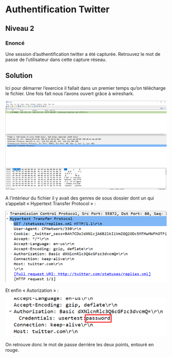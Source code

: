 # Authentification Twitter 
## Niveau 2

### Enoncé

Une session d’authentification twitter a été capturée. Retrouvez le mot de passe de l’utilisateur dans cette capture réseau.

## Solution

Ici pour démarrer l’exercice il fallait dans un premier temps qu’on télécharge le fichier. Une fois fait nous l’avons ouvert grâce à wireshark.

![La requete](./images/request.png)

A l’intérieur du fichier il y avait des genres de sous dossier dont un qui s’appelait « Hypertext Transfer Protocol » :

![Hypertext Transfer Protocol](./images/hypertext.png)

Et enfin « Autorization » :

![Resultat](./images/result.png)

On retrouve donc le mot de passe derrière les deux points, entouré en rouge.